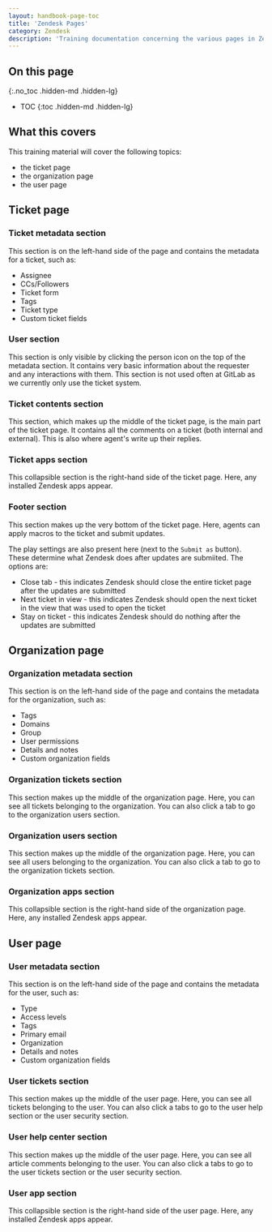 ```yaml
---
layout: handbook-page-toc
title: 'Zendesk Pages'
category: Zendesk
description: 'Training documentation concerning the various pages in Zendesk'
---
```


## On this page
{:.no_toc .hidden-md .hidden-lg}

- TOC
{:toc .hidden-md .hidden-lg}

## What this covers

This training material will cover the following topics:

* the ticket page
* the organization page
* the user page

## Ticket page

### Ticket metadata section

This section is on the left-hand side of the page and contains the metadata for
a ticket, such as:

* Assignee
* CCs/Followers
* Ticket form
* Tags
* Ticket type
* Custom ticket fields

### User section

This section is only visible by clicking the person icon on the top of the
metadata section. It contains very basic information about the requester and
any interactions with them. This section is not used often at GitLab as we
currently only use the ticket system.

### Ticket contents section

This section, which makes up the middle of the ticket page, is the main part of
the ticket page. It contains all the comments on a ticket (both internal and
external). This is also where agent's write up their replies.

### Ticket apps section

This collapsible section is the right-hand side of the ticket page. Here, any
installed Zendesk apps appear.

### Footer section

This section makes up the very bottom of the ticket page. Here, agents can
apply macros to the ticket and submit updates.

The play settings are also present here (next to the `Submit as` button). These
determine what Zendesk does after updates are submiited. The options are:

* Close tab - this indicates Zendesk should close the entire ticket page after
  the updates are submitted
* Next ticket in view - this indicates Zendesk should open the next ticket in
  the view that was used to open the ticket
* Stay on ticket - this indicates Zendesk should do nothing after the updates
  are submitted

## Organization page

### Organization metadata section

This section is on the left-hand side of the page and contains the metadata for
the organization, such as:

* Tags
* Domains
* Group
* User permissions
* Details and notes
* Custom organization fields

### Organization tickets section

This section makes up the middle of the organization page. Here, you can see
all tickets belonging to the organization. You can also click a tab to go to
the organization users section.

### Organization users section

This section makes up the middle of the organization page. Here, you can see
all users belonging to the organization. You can also click a tab to go to the
organization tickets section.

### Organization apps section

This collapsible section is the right-hand side of the organization page.
Here, any installed Zendesk apps appear.

## User page

### User metadata section


This section is on the left-hand side of the page and contains the metadata for
the user, such as:

* Type
* Access levels
* Tags
* Primary email
* Organization
* Details and notes
* Custom organization fields

### User tickets section

This section makes up the middle of the user page. Here, you can see all
tickets belonging to the user. You can also click a tabs to go to the user help
section or the user security section.

### User help center section

This section makes up the middle of the user page. Here, you can see all
article comments belonging to the user. You can also click a tabs to go to the
user tickets section or the user security section.

### User app section

This collapsible section is the right-hand side of the user page. Here, any
installed Zendesk apps appear.

